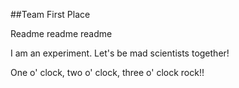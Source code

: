 ##Team First Place

Readme readme readme

I am an experiment. Let's be mad scientists together!

One o' clock, two o' clock, three o' clock rock!!
